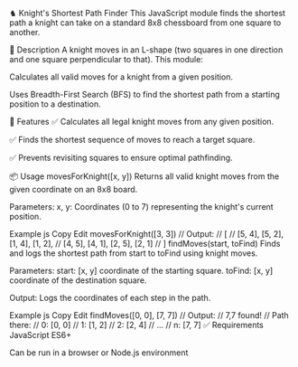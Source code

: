 ♞ Knight's Shortest Path Finder
This JavaScript module finds the shortest path a knight can take on a standard 8x8 chessboard from one square to another.

📜 Description
A knight moves in an L-shape (two squares in one direction and one square perpendicular to that). This module:

Calculates all valid moves for a knight from a given position.

Uses Breadth-First Search (BFS) to find the shortest path from a starting position to a destination.

🚀 Features
✅ Calculates all legal knight moves from any given position.

✅ Finds the shortest sequence of moves to reach a target square.

✅ Prevents revisiting squares to ensure optimal pathfinding.

📦 Usage
movesForKnight([x, y])
Returns all valid knight moves from the given coordinate on an 8x8 board.

Parameters:
x, y: Coordinates (0 to 7) representing the knight's current position.

Example
js
Copy
Edit
movesForKnight([3, 3])
// Output:
// [
//   [5, 4], [5, 2], [1, 4], [1, 2],
//   [4, 5], [4, 1], [2, 5], [2, 1]
// ]
findMoves(start, toFind)
Finds and logs the shortest path from start to toFind using knight moves.

Parameters:
start: [x, y] coordinate of the starting square.
toFind: [x, y] coordinate of the destination square.

Output:
Logs the coordinates of each step in the path.

Example
js
Copy
Edit
findMoves([0, 0], [7, 7])
// Output:
// 7,7 found!
// Path there:
// 0: [0, 0]
// 1: [1, 2]
// 2: [2, 4]
// ...
// n: [7, 7]
✅ Requirements
JavaScript ES6+

Can be run in a browser or Node.js environment

